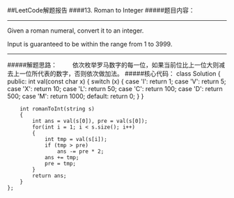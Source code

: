 ##LeetCode解题报告
####13. Roman to Integer
#####题目内容：
***
Given a roman numeral, convert it to an integer.

Input is guaranteed to be within the range from 1 to 3999.
***
#####解题思路：
&#160;&#160;&#160;&#160;&#160;&#160;&#160;&#160;依次枚举罗马数字的每一位，如果当前位比上一位大则减去上一位所代表的数字，否则依次做加法。
#####核心代码：
    class Solution
    {
    public:
        int val(const char x)
        {
            switch (x)
            {
                case 'I': return 1;
                case 'V': return 5;
                case 'X': return 10;
                case 'L': return 50;
                case 'C': return 100;
                case 'D': return 500;
                case 'M': return 1000;
                default:  return 0;
            }
        }

        int romanToInt(string s)
        {
            int ans = val(s[0]), pre = val(s[0]);
            for(int i = 1; i < s.size(); i++)
            {
                int tmp = val(s[i]);
                if (tmp > pre)
                    ans -= pre * 2;
                ans += tmp;
                pre = tmp;
            }
            return ans;
        }
    };